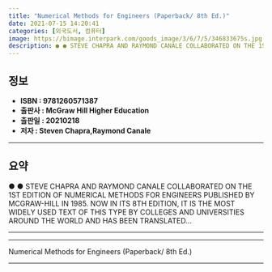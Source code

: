 ```yaml
---
title: "Numerical Methods for Engineers (Paperback/ 8th Ed.)"
date: 2021-07-15 14:20:41
categories: [외국도서, 컴퓨터]
image: https://bimage.interpark.com/goods_image/3/6/7/5/346833675s.jpg
description: ● ● STEVE CHAPRA AND RAYMOND CANALE COLLABORATED ON THE 1ST EDITION OF NUMERICAL METHODS FOR ENGINEERS PUBLISHED BY MCGRAW-HILL IN 1985. NOW IN ITS 8TH EDITIO
---
```


## **정보**

- **ISBN : 9781260571387**
- **출판사 : McGraw Hill Higher Education**
- **출판일 : 20210218**
- **저자 : Steven Chapra,Raymond Canale**

------



## **요약**

●  ●  STEVE CHAPRA AND RAYMOND CANALE COLLABORATED ON THE 1ST EDITION OF NUMERICAL METHODS FOR ENGINEERS PUBLISHED BY MCGRAW-HILL IN 1985. NOW IN ITS 8TH EDITION, IT IS THE MOST WIDELY USED TEXT OF THIS TYPE BY COLLEGES AND UNIVERSITIES AROUND THE WORLD AND HAS BEEN TRANSLATED... 

------



------


Numerical Methods for Engineers (Paperback/ 8th Ed.) 

------


